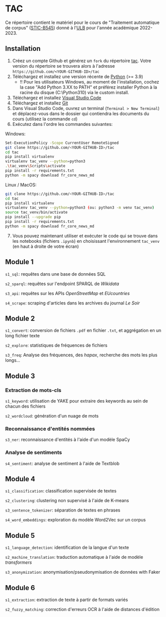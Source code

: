 # TAC

Ce répertoire contient le matériel pour le cours de "Traitement automatique de corpus" ([STIC-B545](https://www.ulb.be/fr/programme/stic-b545)) donné à l'[ULB](https://ulb.be) pour l'année académique 2022-2023.


## Installation

1. Créez un compte Github et générez un `fork` du répertoire [tac](https://github.com/madewild/tac). Votre version du répertoire se trouvera alors à l'adresse `https://github.com/<YOUR-GITHUB-ID>/tac`
2. Téléchargez et installez une version récente de [Python](https://www.python.org/downloads/) (>= 3.9)
    - !! Pour les utilisateurs Windows, au moment de l'installation, cochez la case "Add Python 3.XX to PATH" et préférez installer Python à la racine du disque (C:\Python310) via le custom install.
3. Téléchargez et installez [Visual Studio Code](https://code.visualstudio.com/)
4. Téléchargez et installez [Git](https://git-scm.com/downloads)
5. Dans Visual Studio Code, ouvrez un terminal (`Terminal > New Terminal`) et déplacez-vous dans le dossier qui contiendra les documents du cours (utilisez la commande `cd`)
6. Exécutez dans l'ordre les commandes suivantes:

Windows:

```bash
Set-ExecutionPolicy -Scope CurrentUser RemoteSigned
git clone https://github.com/<YOUR-GITHUB-ID>/tac
cd tac
pip install virtualenv
virtualenv tac_venv --python=python3
.\tac_venv\Scripts\activate
pip install -r requirements.txt
python -m spacy download fr_core_news_md
```

Linux / MacOS:

```bash
git clone https://github.com/<YOUR-GITHUB-ID>/tac
cd tac
pip install virtualenv
virtualenv tac_venv --python=python3 (ou: python3 -m venv tac_venv)
source tac_venv/bin/activate
pip install --upgrade pip
pip install -r requirements.txt
python -m spacy download fr_core_news_md
```

7. Vous pouvez maintenant utiliser et exécuter le code qui se trouve dans les notebooks (fichiers `.ipynb`) en choisissant l'environnement `tac_venv` (en haut à droite de votre écran)


## Module 1

`s1_sql`: requêtes dans une base de données SQL

`s2_sparql`: requêtes sur l'endpoint SPARQL de _Wikidata_

`s3_api`: requêtes sur les APIs _OpenStreetMap_ et _EUcountries_ 

`s4_scrape`: scraping d'articles dans les archives du journal _Le Soir_

## Module 2

`s1_convert`: conversion de fichiers `.pdf` en fichier `.txt`, et aggrégation en un long fichier texte

`s2_explore`: statistiques de fréquences de fichiers

`s3_freq`: Analyse des fréquences, des _hapax_, recherche des mots les plus longs...

## Module 3

### Extraction de mots-cls

`s1_keyword`: utilisation de YAKE pour extraire des keywords au sein de chacun des fichiers

`s2_wordcloud`: génération d'un nuage de mots

### Reconnaissance d'entités nommées

`s3_ner`: reconnaissance d'entités à l'aide d'un modèle SpaCy

### Analyse de sentiments

`s4_sentiment`: analyse de sentiment à l'aide de Textblob

## Module 4

`s1_classification`: classification supervisée de textes

`s2_clustering`: clustering non supervisé à l'aide de K-means

`s3_sentence_tokenizer`: séparation de textes en phrases

`s4_word_embeddings`: exploration du modèle Word2Vec sur un corpus

## Module 5

`s1_language_detection`: identification de la langue d'un texte

`s2_machine_translation`: traduction automatique à l'aide de modèle _transformers_

`s3_anonymization`: anonymisation/pseudonymisation de données with Faker

## Module 6

`s1_extraction`: extraction de texte à partir de formats variés

`s2_fuzzy_matching`: correction d'erreurs OCR à l'aide de distances d'édition
